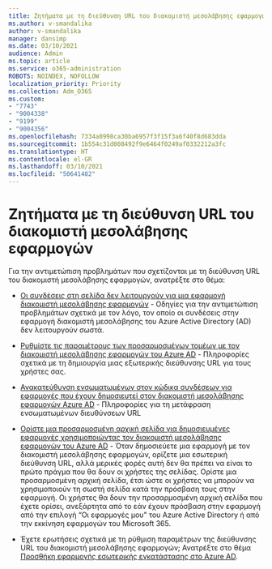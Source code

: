 ```yaml
---
title: Ζητήματα με τη διεύθυνση URL του διακομιστή μεσολάβησης εφαρμογών
ms.author: v-smandalika
author: v-smandalika
manager: dansimp
ms.date: 03/10/2021
audience: Admin
ms.topic: article
ms.service: o365-administration
ROBOTS: NOINDEX, NOFOLLOW
localization_priority: Priority
ms.collection: Adm_O365
ms.custom:
- "7743"
- "9004338"
- "9199"
- "9004356"
ms.openlocfilehash: 7334a0998ca30ba6957f3f15f3a6f40f8d683dda
ms.sourcegitcommit: 1b554c31d008492f9e6464f0249af0332212a3fc
ms.translationtype: HT
ms.contentlocale: el-GR
ms.lasthandoff: 03/10/2021
ms.locfileid: "50641482"
---
```

# <a name="application-proxy-url-issues"></a>Ζητήματα με τη διεύθυνση URL του διακομιστή μεσολάβησης εφαρμογών

Για την αντιμετώπιση προβλημάτων που σχετίζονται με τη διεύθυνση URL του διακομιστή μεσολάβησης εφαρμογών, ανατρέξτε στο θέμα:

- [Οι συνδέσεις στη σελίδα δεν λειτουργούν για μια εφαρμογή διακομιστή μεσολάβησης εφαρμογών](https://docs.microsoft.com/azure/active-directory/manage-apps/application-proxy-page-links-broken-problem)  - Οδηγίες για την αντιμετώπιση προβλημάτων σχετικά με τον λόγο, τον οποίο οι συνδέσεις στην εφαρμογή διακομιστή μεσολάβησης του Azure Active Directory (AD) δεν λειτουργούν σωστά.

- [Ρυθμίστε τις παραμέτρους των προσαρμοσμένων τομέων με τον διακομιστή μεσολάβησης εφαρμογών του Azure AD](https://docs.microsoft.com/azure/active-directory/manage-apps/application-proxy-configure-custom-domain)  - Πληροφορίες σχετικά με τη δημιουργία μιας εξωτερικής διεύθυνσης URL για τους χρήστες σας.

- [Ανακατεύθυνση ενσωματωμένων στον κώδικα συνδέσεων για εφαρμογές που έχουν δημοσιευτεί στον διακομιστή μεσολάβησης εφαρμογών Azure AD](https://docs.microsoft.com/azure/active-directory/manage-apps/application-proxy-configure-hard-coded-link-translation)  - Πληροφορίες για τη μετάφραση ενσωματωμένων διευθύνσεων URL

- [Ορίστε μια προσαρμοσμένη αρχική σελίδα για δημοσιευμένες εφαρμογές χρησιμοποιώντας τον διακομιστή μεσολάβησης εφαρμογών του Azure AD](https://docs.microsoft.com/azure/active-directory/manage-apps/application-proxy-configure-custom-home-page#change-the-home-page-in-the-azure-portal) - Όταν δημοσιεύετε μια εφαρμογή με τον διακομιστή μεσολάβησης εφαρμογών, ορίζετε μια εσωτερική διεύθυνση URL, αλλά μερικές φορές αυτή δεν θα πρέπει να είναι το πρώτο πράγμα που θα δουν οι χρήστες της σελίδας. Ορίστε μια προσαρμοσμένη αρχική σελίδα, έτσι ώστε οι χρήστες να μπορούν να χρησιμοποιούν τη σωστή σελίδα κατά την πρόσβαση τους στην εφαρμογή. Οι χρήστες θα δουν την προσαρμοσμένη αρχική σελίδα που έχετε ορίσει, ανεξάρτητα από το εάν έχουν πρόσβαση στην εφαρμογή από την επιλογή “Οι εφαρμογές μου" του Azure Active Directory ή από την εκκίνηση εφαρμογών του Microsoft 365.

- Έχετε ερωτήσεις σχετικά με τη ρύθμιση παραμέτρων της διεύθυνσης URL του διακομιστή μεσολάβησης εφαρμογών; Ανατρέξτε στο θέμα [Προσθήκη εφαρμογής εσωτερικής εγκατάστασης στο Azure AD](https://docs.microsoft.com/azure/active-directory/manage-apps/application-proxy-add-on-premises-application#add-an-on-premises-app-to-azure-ad).
 

